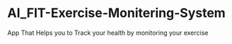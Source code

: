 # AI_FIT-Exercise-Monitering-System
App That Helps you to Track your health by monitoring your exercise 
